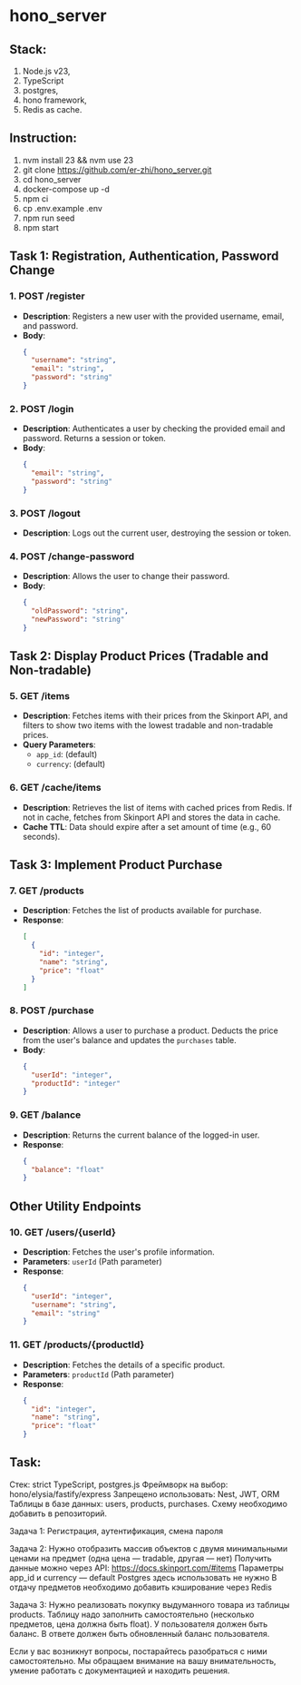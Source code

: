 # hono_server

## Stack:
1. Node.js v23,
2. TypeScript
3. postgres,
4. hono framework,
5. Redis as cache.

## Instruction:
1. nvm install 23 && nvm use 23
2. git clone https://github.com/er-zhi/hono_server.git
3. cd hono_server
4. docker-compose up -d
5. npm ci
6. cp .env.example .env
7. npm run seed
8. npm start

## Task 1: Registration, Authentication, Password Change

### 1. POST /register
- **Description**: Registers a new user with the provided username, email, and password.
- **Body**:
  ```json
  {
    "username": "string",
    "email": "string",
    "password": "string"
  }
  ```

### 2. POST /login
- **Description**: Authenticates a user by checking the provided email and password. Returns a session or token.
- **Body**:
  ```json
  {
    "email": "string",
    "password": "string"
  }
  ```

### 3. POST /logout
- **Description**: Logs out the current user, destroying the session or token.

### 4. POST /change-password
- **Description**: Allows the user to change their password.
- **Body**:
  ```json
  {
    "oldPassword": "string",
    "newPassword": "string"
  }
  ```

## Task 2: Display Product Prices (Tradable and Non-tradable)

### 5. GET /items
- **Description**: Fetches items with their prices from the Skinport API, and filters to show two items with the lowest tradable and non-tradable prices.
- **Query Parameters**:
  - `app_id`: (default)
  - `currency`: (default)

### 6. GET /cache/items
- **Description**: Retrieves the list of items with cached prices from Redis. If not in cache, fetches from Skinport API and stores the data in cache.
- **Cache TTL**: Data should expire after a set amount of time (e.g., 60 seconds).

## Task 3: Implement Product Purchase

### 7. GET /products
- **Description**: Fetches the list of products available for purchase.
- **Response**:
  ```json
  [
    {
      "id": "integer",
      "name": "string",
      "price": "float"
    }
  ]
  ```

### 8. POST /purchase
- **Description**: Allows a user to purchase a product. Deducts the price from the user's balance and updates the `purchases` table.
- **Body**:
  ```json
  {
    "userId": "integer",
    "productId": "integer"
  }
  ```

### 9. GET /balance
- **Description**: Returns the current balance of the logged-in user.
- **Response**:
  ```json
  {
    "balance": "float"
  }
  ```

## Other Utility Endpoints

### 10. GET /users/{userId}
- **Description**: Fetches the user's profile information.
- **Parameters**: `userId` (Path parameter)
- **Response**:
  ```json
  {
    "userId": "integer",
    "username": "string",
    "email": "string"
  }
  ```

### 11. GET /products/{productId}
- **Description**: Fetches the details of a specific product.
- **Parameters**: `productId` (Path parameter)
- **Response**:
  ```json
  {
    "id": "integer",
    "name": "string",
    "price": "float"
  }
  ```
## Task:
Стек: strict TypeScript, postgres.js
Фреймворк на выбор: hono/elysia/fastify/express
Запрещено использовать: Nest, JWT, ORM
Таблицы в базе данных: users, products, purchases. Схему необходимо добавить в репозиторий.

Задача 1:
Регистрация, аутентификация, смена пароля

Задача 2:
Нужно отобразить массив объектов с двумя минимальными ценами на предмет (одна цена — tradable, другая — нет)
Получить данные можно через API: https://docs.skinport.com/#items
Параметры app_id и currency — default
Postgres здесь использовать не нужно
В отдачу предметов необходимо добавить кэширование через Redis

Задача 3:
Нужно реализовать покупку выдуманного товара из таблицы products.
Таблицу надо заполнить самостоятельно (несколько предметов, цена должна быть float).
У пользователя должен быть баланс.
В ответе должен быть обновленный баланс пользователя.

Если у вас возникнут вопросы, постарайтесь разобраться с ними самостоятельно. Мы обращаем внимание на вашу внимательность, умение работать с документацией и находить решения.

